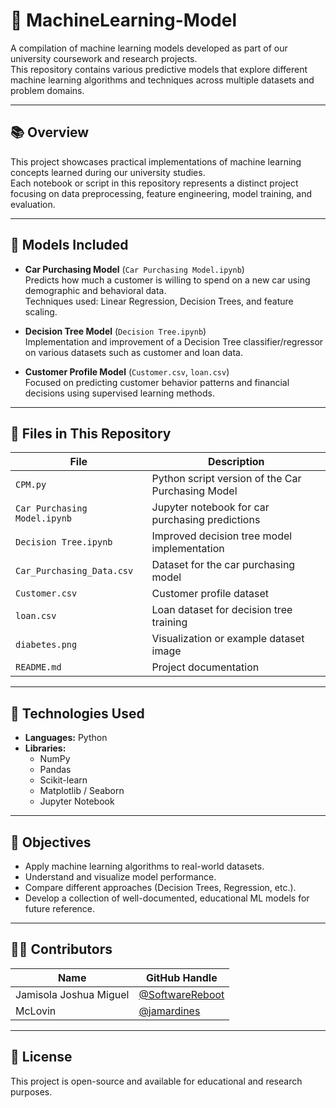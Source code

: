 # 🤖 MachineLearning-Model

A compilation of machine learning models developed as part of our university coursework and research projects.  
This repository contains various predictive models that explore different machine learning algorithms and techniques across multiple datasets and problem domains.

---

## 📚 Overview

This project showcases practical implementations of machine learning concepts learned during our university studies.  
Each notebook or script in this repository represents a distinct project focusing on data preprocessing, feature engineering, model training, and evaluation.

---

## 🧠 Models Included

- **Car Purchasing Model** (`Car Purchasing Model.ipynb`)  
  Predicts how much a customer is willing to spend on a new car using demographic and behavioral data.  
  Techniques used: Linear Regression, Decision Trees, and feature scaling.

- **Decision Tree Model** (`Decision Tree.ipynb`)  
  Implementation and improvement of a Decision Tree classifier/regressor on various datasets such as customer and loan data.

- **Customer Profile Model** (`Customer.csv`, `loan.csv`)  
  Focused on predicting customer behavior patterns and financial decisions using supervised learning methods.

---

## 🧩 Files in This Repository

| File | Description |
|------|--------------|
| `CPM.py` | Python script version of the Car Purchasing Model |
| `Car Purchasing Model.ipynb` | Jupyter notebook for car purchasing predictions |
| `Decision Tree.ipynb` | Improved decision tree model implementation |
| `Car_Purchasing_Data.csv` | Dataset for the car purchasing model |
| `Customer.csv` | Customer profile dataset |
| `loan.csv` | Loan dataset for decision tree training |
| `diabetes.png` | Visualization or example dataset image |
| `README.md` | Project documentation |

---

## 🧪 Technologies Used

- **Languages:** Python  
- **Libraries:**  
  - NumPy  
  - Pandas  
  - Scikit-learn  
  - Matplotlib / Seaborn  
  - Jupyter Notebook

---

## 🎯 Objectives

- Apply machine learning algorithms to real-world datasets.  
- Understand and visualize model performance.  
- Compare different approaches (Decision Trees, Regression, etc.).  
- Develop a collection of well-documented, educational ML models for future reference.

---

## 👨‍💻 Contributors

| Name | GitHub Handle |
|------|----------------|
| Jamisola Joshua Miguel | [@SoftwareReboot](https://github.com/SoftwareReboot) |
| McLovin | [@jamardines](https://github.com/jamardines) |

---

## 📄 License

This project is open-source and available for educational and research purposes.
